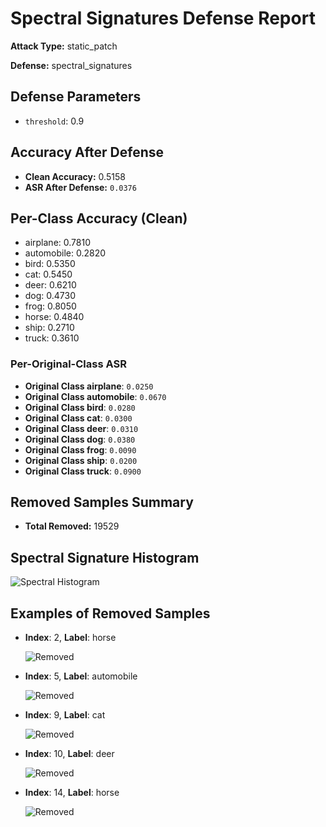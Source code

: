 # Spectral Signatures Defense Report

**Attack Type:** static_patch

**Defense:** spectral_signatures



## Defense Parameters

- `threshold`: 0.9

## Accuracy After Defense

- **Clean Accuracy:** 0.5158
- **ASR After Defense:** `0.0376`

## Per-Class Accuracy (Clean)

- airplane: 0.7810
- automobile: 0.2820
- bird: 0.5350
- cat: 0.5450
- deer: 0.6210
- dog: 0.4730
- frog: 0.8050
- horse: 0.4840
- ship: 0.2710
- truck: 0.3610

### Per-Original-Class ASR
- **Original Class airplane**: `0.0250`
- **Original Class automobile**: `0.0670`
- **Original Class bird**: `0.0280`
- **Original Class cat**: `0.0300`
- **Original Class deer**: `0.0310`
- **Original Class dog**: `0.0380`
- **Original Class frog**: `0.0090`
- **Original Class ship**: `0.0200`
- **Original Class truck**: `0.0900`

## Removed Samples Summary

- **Total Removed:** 19529

## Spectral Signature Histogram

![Spectral Histogram](./spectral_histogram.png)


## Examples of Removed Samples

- **Index**: 2, **Label**: horse

  ![Removed](./spectral_removed/removed_2_7.png)

- **Index**: 5, **Label**: automobile

  ![Removed](./spectral_removed/removed_5_1.png)

- **Index**: 9, **Label**: cat

  ![Removed](./spectral_removed/removed_9_3.png)

- **Index**: 10, **Label**: deer

  ![Removed](./spectral_removed/removed_10_4.png)

- **Index**: 14, **Label**: horse

  ![Removed](./spectral_removed/removed_14_7.png)
